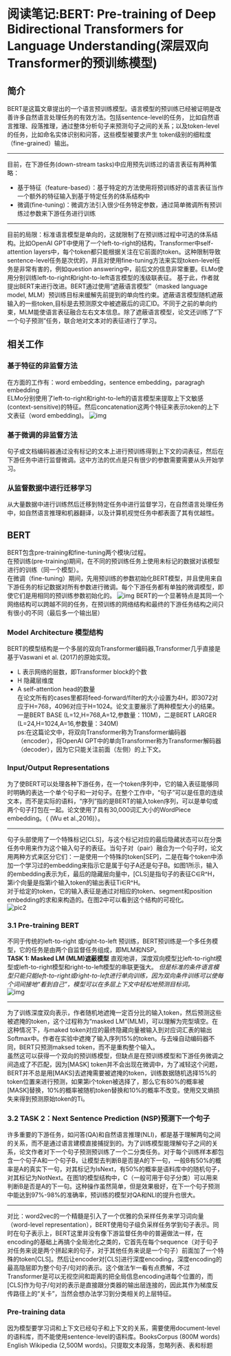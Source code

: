 # 阅读笔记:BERT: Pre-training of Deep Bidirectional Transformers for Language Understanding(深层双向Transformer的预训练模型)
## 简介
BERT是这篇文章提出的一个语言预训练模型。语言模型的预训练已经被证明是改善许多自然语言处理任务的有效方法。包括sentence-level的任务，
比如自然语言推理、段落推理，通过整体分析句子来预测句子之间的关系；以及token-level的任务，比如命名实体识别和问答，这些模型被要求产生
token级别的细粒度（fine-grained）输出。
***
  目前，在下游任务(down-stream tasks)中应用预先训练过的语言表征有两种策略：
  - 基于特征（feature-based）：基于特定的方法使用将预训练好的语言表征当作一个额外的特征输入到基于特定任务的体系结构中
  - 微调(fine-tuning)：微调方法引入很少任务特定参数，通过简单微调所有预训练过参数来下游任务进行训练
***
目前的局限：标准语言模型是单向的，这就限制了在预训练过程中可选的体系结构。比如OpenAI GPT中使用了一个left-to-right的结构，Transformer中self-attention layers中，每个token都只能根据关注在它前面的token。这种限制导致sentence-level任务是次优的，并且对使用fine-tuning方法来实现token-level任务是非常有害的，例如question answering中，前后文的信息非常重要。ELMo使用分别训练left-to-right和right-to-left语言模型的浅级联表征。
基于此，作者就提出BERT来进行改进。BERT通过使用“遮蔽语言模型”（masked language model, MLM）预训练目标来缓解先前提到的单向性约束。遮蔽语言模型随机遮蔽输入的一些token,目标是去预测原文中被遮蔽后的词汇ID。不同于之前的单向约束，MLM能使语言表征融合左右文本信息。除了遮蔽语言模型，论文还训练了“下一个句子预测”任务，联合地对文本对的表征进行了学习。

## 相关工作
### 基于特征的非监督方法
在方面的工作有：word embedding，sentence embedding，paragragh embedding  
ELMo分别使用了left-to-right和right-to-left的语言模型来提取上下文敏感(context-sensitive)的特征。然后concatenation这两个特征来表示token的上下文表征（word embedding)。
![img](https://img-blog.csdnimg.cn/20190619133650508.png?x-oss-process=image/watermark,type_ZmFuZ3poZW5naGVpdGk,shadow_10,text_aHR0cHM6Ly9ibG9nLmNzZG4ubmV0L2NzZG5fbWlzbGk=,size_16,color_FFFFFF,t_70)
### 基于微调的非监督方法
句子或文档编码器通过没有标记的文本上进行预训练得到上下文的词表征，然后在下游任务中进行监督微调。这中方法的优点是只有很少的参数需要需要从头开始学习。
### 从监督数据中进行迁移学习
从大量数据中进行训练然后迁移到特定任务中进行监督学习，在自然语言处理任务中，如自然语言推理和机器翻译，以及计算机视觉任务中都表面了其有优越性。

## BERT
BERT包含pre-training和fine-tuning两个模块/过程。  
在预训练(pre-training)期间，在不同的预训练任务上使用未标记的数据对该模型进行的训练（同一个模型）。  
在微调（fine-tuning）期间，先用预训练的参数初始化BERT模型，并且使用来自下游任务的标记数据对所有参数进行微调。每个下游任务都有单独的微调模型，即使它们是用相同的预训练参数初始化的。
![img](https://img-blog.csdnimg.cn/20190619133724708.png?x-oss-process=image/watermark,type_ZmFuZ3poZW5naGVpdGk,shadow_10,text_aHR0cHM6Ly9ibG9nLmNzZG4ubmV0L2NzZG5fbWlzbGk=,size_16,color_FFFFFF,t_70)
BERT的一个显著特点是其同一个网络结构可以跨越不同的任务，在预训练的网络结构和最终的下游任务结构之间只有很小的不同（最后多一个输出层）  
### Model Architecture 模型结构
BERT的模型结构是一个多层的双向Transformer编码器,Transformer几乎直接是基于Vaswani et al. (2017)的原始实现。
- L 表示网络的层数，即Transformer block的个数  
- H 隐藏层维度  
- A self-attention head的数量  
在论文所有的cases里都将feed-forward/filter的大小设置为4H，即3072对应于H=768，4096对应于H=1024。论文主要展示了两种模型大小的结果。一是BERT BASE (L=12,H=768,A=12,参数量：110M)，二是BERT LARGER (L=24,H=1024,A=16,参数量：340M)  
ps:在这篇论文中，将双向Transformer称为Transformer编码器（encoder），将OpenAI GPT中的单向Transformer称为Transformer解码器（decoder），因为它只能关注前面（左侧）的上下文。

### Input/Output Representations
为了使BERT可以处理各种下游任务，在一个token序列中，它的输入表征能够同时明确的表达一个单个句子和一对句子。在整个工作中，“句子”可以是任意的连续文本，而不是实际的语料，“序列”指的是BERT的输入token序列，可以是单句或两个句子打包在一起。论文使用了具有30,000词汇大小的WordPiece embedding。（ (Wu et al.,2016)）。
***
句子头部使用了一个特殊标记[CLS]，与这个标记对应的最后隐藏状态可以在分类任务中用来作为这个输入句子的表征。当句子对（pair）融合为一个句子时，论文用两种方式来区分它们：一是使用一个特殊的token[SEP]，二是在每个token中添加一个学习过的embedding来指示它是属于句子A还是句子B。如图1所示，输入的embedding表示为E，最后的隐藏层向量中，[CLS]是指句子的表征C∈R^H，第i个向量是指第i个输入token的输出表征Ti∈R^H。  
对于给定的token，它的输入表征是通过对相应的token、segment和position embedding的求和来构造的。在图2中可以看到这个结构的可视化。  
![pic2](https://img-blog.csdnimg.cn/20190619133806557.png?x-oss-process=image/watermark,type_ZmFuZ3poZW5naGVpdGk,shadow_10,text_aHR0cHM6Ly9ibG9nLmNzZG4ubmV0L2NzZG5fbWlzbGk=,size_16,color_FFFFFF,t_70)  

### 3.1 Pre-training BERT
不同于传统的left-to-right 或right-to-left 预训练，BERT预训练是一个多任务模型，它的任务是由两个自监督任务组成，即MLM和NSP。  
**TASK 1: Masked LM (MLM)遮蔽模型** 
直观地讲，深度双向模型比left-to-right模型或left-to-right模型和right-to-left模型的串联更强大。 *但是标准的条件语言模型只能只能left-to-right或right-to-left进行单向训练，因为双向条件训练可以使每个词间接地“看到自己”，模型可以在多层上下文中轻松地预测目标词。*  
![img](https://img-blog.csdnimg.cn/2019061913382754.png?x-oss-process=image/watermark,type_ZmFuZ3poZW5naGVpdGk,shadow_10,text_aHR0cHM6Ly9ibG9nLmNzZG4ubmV0L2NzZG5fbWlzbGk=,size_16,color_FFFFFF,t_70)
***
为了训练深度双向表示，作者随机地遮掩一定百分比的输入token，然后预测这些被遮掩的token，这个过程称为“masked LM”(MLM)，可以理解为完型填空。在这种情况下，与maked token对应的最终隐藏向量被输入到对应词汇表的输出Softmax中。作者在实验中遮掩了输入序列15%的token。与去噪自动编码器不同，BERT只预测maksed token，而不是重构整个输入。  
虽然这可以获得一个双向的预训练模型，但缺点是在预训练模型和下游任务微调之间造成了不匹配，因为[MASK] token并不会出现在微调中，为了减轻这个问题，BERT并不总是用[MAKS]去遮掩需要被遮掩的token，训练数据随机选择15%的token位置来进行预测，如果第i个token被选择了，那么它有80%的概率被[MASK]替换，10%的概率被随机token替换和10%的概率不改变。使用交叉熵损失来得到预测原始token的Ti。  
### 3.2 TASK 2：Next Sentence Prediction (NSP)预测下一个句子
许多重要的下游任务，如问答(QA)和自然语言推理(NLI)，都是基于理解两句之间的关系，而不是通过语言建模直接捕捉到的。为了训练模型能理解句子之间的关系，论文作者对下一个句子预测预训练了一个二分类任务。对于每个训练样本都包含一个句子A和一个句子B，让模型去判断B是否是A的下一句，一般B有50%的概率是A的真实下一句，对其标记为IsNext，有50%的概率是语料库中的随机句子，对其标记为NotNext。在图1的模型结构中，C（一般可用于句子分类）可以用来判断B是否是A的下一句。这种操作虽然简单，但是效果极好，在下一个句子预测中能达到97%-98%的准确率，预训练的模型对QA和NLI的提升也很大。  
***
对比：word2vec的一个精髓是引入了一个优雅的负采样任务来学习词向量（word-level representation），BERT使用句子级负采样任务学到句子表示。同时在句子表示上，BERT这里并没有像下游监督任务中的普遍做法一样，在encoding的基础上再搞个全局池化之类的，它首先在每个sequence（对于句子对任务来说是两个拼起来的句子，对于其他任务来说是一个句子）前面加了一个特殊的token[CLS]。然后让encoder对[CLS]进行深度encoding，深度encoding的最高隐层即为整个句子/句对的表示。这个做法乍一看有点费解，不过Transformer是可以无视空间和距离的把全局信息encoding进每个位置的，而[CLS]作为句子/句对的表示是直接跟分类器的输出层连接的，因此其作为梯度反传路径上的“关卡”，当然会想办法学习到分类相关的上层特征。
### Pre-training data
因为模型要学习词和上下文已经句子和上下文的关系，需要使用document-level的语料库，而不能使用sentence-level的语料库。BooksCorpus (800M words)
English Wikipedia (2,500M words)。只提取文本段落，忽略列表、表和标题
